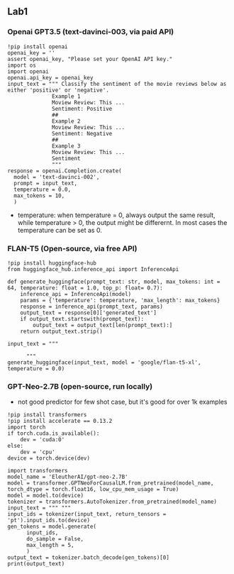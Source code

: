 ## Lab1

### Openai GPT3.5 (text-davinci-003, via paid API)
~~~
!pip install openai
openai_key = ''
assert openai_key, "Please set your OpenAI API key."
import os
import openai
openai.api_key = openai_key
input_text = """ Classify the sentiment of the movie reviews below as either 'positive' or 'negative'.
              Example 1
              Moview Review: This ...
              Sentiment: Positive
              ##
              Example 2
              Moview Review: This ...
              Sentiment: Negative
              ## 
              Example 3
              Moview Review: This ...
              Sentiment
              """
response = openai.Completion.create(
  model = 'text-davinci-002',
  prompt = input_text,
  temperature = 0.0,
  max_tokens = 10,
  )
~~~
* temperature: when temperature = 0, always output the same result, while temperature > 0, the output might be differernt. In most cases the temperature can be set as 0.
### FLAN-T5 (Open-source, via free API)
~~~
!pip install huggingface-hub
from huggingface_hub.inference_api import InferenceApi

def generate_huggingface(prompt_text: str, model, max_tokens: int = 64, temperature: float = 1.0, top_p: float= 0.7):
    inference_api = InferenceApi(model)
    params = {'temperature': temperature, 'max_length': max_tokens}
    response = inference_api(prompt_text, params)
    output_text = response[0]['generated_text']
    if output_text.startswith(prompt_text):
        output_text = output_text[len(prompt_text):]
    return output_text.strip()
    
input_text = """

      """
generate_huggingface(input_text, model = 'google/flan-t5-xl', temperature = 0.0)
~~~
### GPT-Neo-2.7B (open-source, run locally)
* not good predictor for few shot case, but it's good for over 1k examples
~~~
!pip install transformers
!pip install accelerate == 0.13.2
import torch
if torch.cuda.is_available():
    dev = 'cuda:0'
else:
    dev = 'cpu'
device = torch.device(dev)

import transformers
model_name = 'EleutherAI/gpt-neo-2.7B'
model = transformer.GPTNeoForCausalLM.from_pretrained(model_name, torch_dtype = torch.float16, low_cpu_mem_usage = True)
model = model.to(device)
tokenizer = transformers.AutoTokenizer.from_pretrained(model_name)
input_text = """ """
input_ids = tokenizer(input_text, return_tensors = 'pt').input_ids.to(device)
gen_tokens = model.generate(
      input_ids,
      do_sample = False,
      max_length = 5,
      )
output_text = tokenizer.batch_decode(gen_tokens)[0]
print(output_text)


~~~
